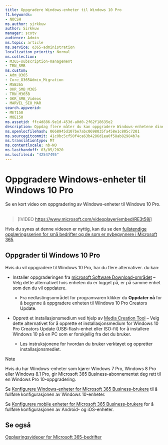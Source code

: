 ```yaml
---
title: Oppgradere Windows-enheter til Windows 10 Pro
f1.keywords:
- NOCSH
ms.author: sirkkuw
author: Sirkkuw
manager: scotv
audience: Admin
ms.topic: article
ms.service: o365-administration
localization_priority: Normal
ms.collection:
- M365-subscription-management
- TRN_SMB
ms.custom:
- Adm_O365
- Core_O365Admin_Migration
- MSB365
- OKR_SMB_M365
- TRN_M365B
- OKR_SMB_Videos
- MARVEL_SEO_MAR
search.appverid:
- MET150
- MOE150
ms.assetid: ffc4d886-9e1d-453d-a0d0-2f62f18635e2
description: Oppdag flere måter du kan oppgradere Windows-enhetene dine på Windows 10 Pro for å få mer avanserte funksjoner for sikkerhet og forretningsnettverk.
ms.openlocfilehash: 0668945d107be7abc0698035fa458e1c805c7201
ms.sourcegitcommit: 41c0bc5cf50f4ca63b4286d1ea0f58ab82984b7a
ms.translationtype: MT
ms.contentlocale: nb-NO
ms.lasthandoff: 03/05/2020
ms.locfileid: "42547495"
---
```

# <a name="upgrade-windows-devices-to-windows-10-pro"></a>Oppgradere Windows-enheter til Windows 10 Pro

Se en kort video om oppgradering av Windows-enheter til Windows 10 Pro.<br><br>

> [!VIDEO https://www.microsoft.com/videoplayer/embed/RE3t58j] 

Hvis du synes at denne videoen er nyttig, kan du se den [fullstendige opplæringsserien for små bedrifter og de som er nybegynnere i Microsoft 365](https://support.office.com/article/6ab4bbcd-79cf-4000-a0bd-d42ce4d12816).

## <a name="upgrade-to-windows-10-pro"></a>Oppgrader til Windows 10 Pro
  
Hvis du vil oppgradere til Windows 10 Pro, har du flere alternativer. du kan:
    
- Installer oppgraderingen fra [microsoft Software Download-området](https://go.microsoft.com/fwlink/?LinkID=836951 ) &ndash; Velg dette alternativet hvis enheten du er logget på, er på samme enhet som den du vil oppdatere. 

    - Fra nedlastingsområdet for programvaren klikker du **Oppdater nå** for å begynne å oppgradere enheten til Windows 10 Pro Creators Update. 
    
- Opprett et installasjonsmedium ved hjelp av [Media Creation Tool](https://go.microsoft.com/fwlink/?LinkID=836960) &ndash; Velg dette alternativet for å opprette et installasjonsmedium for Windows 10 Pro Creators Update (USB-flash-enhet eller ISO-fil) for å installere Windows 10 på en PC som er forskjellig fra det du bruker.

    - Les instruksjonene for hvordan du bruker verktøyet og oppretter installasjonsmediet. 

> [!NOTE]
> Hvis du har Windows-enheter som kjører Windows 7 Pro, Windows 8 Pro eller Windows 8.1 Pro, gir Microsoft 365 Business-abonnementet deg rett til en Windows Pro 10-oppgradering.
    
Se [Konfigurere Windows-enheter for Microsoft 365 Business-brukere](set-up-windows-devices.md) til å fullføre konfigurasjonen av Windows 10-enheter. 
  
Se [Konfigurere mobile enheter for Microsoft 365 Business-brukere](set-up-mobile-devices.md) for å fullføre konfigurasjonen av Android- og iOS-enheter. 
  
## <a name="see-also"></a>Se også

[Opplæringsvideoer for Microsoft 365-bedrifter](https://support.office.com/article/6ab4bbcd-79cf-4000-a0bd-d42ce4d12816)
